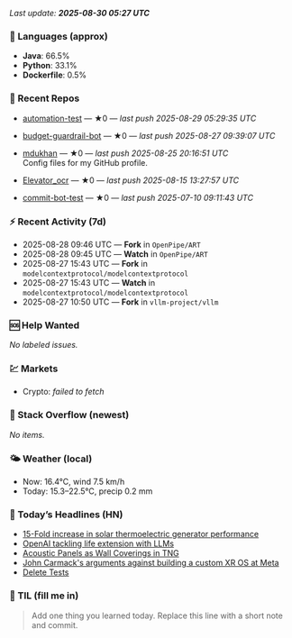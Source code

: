 

<!-- DAILY-SECTION:START -->
_Last update: **2025-08-30 05:27 UTC**_


### 🧪 Languages (approx)
- **Java**: 66.5%
- **Python**: 33.1%
- **Dockerfile**: 0.5%

### 🔧 Recent Repos
- [automation-test](https://github.com/mdukhan/automation-test) — ★0 — _last push 2025-08-29 05:29:35 UTC_  
  
- [budget-guardrail-bot](https://github.com/mdukhan/budget-guardrail-bot) — ★0 — _last push 2025-08-27 09:39:07 UTC_  
  
- [mdukhan](https://github.com/mdukhan/mdukhan) — ★0 — _last push 2025-08-25 20:16:51 UTC_  
  Config files for my GitHub profile.
- [Elevator_ocr](https://github.com/mdukhan/Elevator_ocr) — ★0 — _last push 2025-08-15 13:27:57 UTC_  
  
- [commit-bot-test](https://github.com/mdukhan/commit-bot-test) — ★0 — _last push 2025-07-10 09:11:43 UTC_  
  

### ⚡ Recent Activity (7d)
- 2025-08-28 09:46 UTC — **Fork** in `OpenPipe/ART`
- 2025-08-28 09:45 UTC — **Watch** in `OpenPipe/ART`
- 2025-08-27 15:43 UTC — **Fork** in `modelcontextprotocol/modelcontextprotocol`
- 2025-08-27 15:43 UTC — **Watch** in `modelcontextprotocol/modelcontextprotocol`
- 2025-08-27 10:50 UTC — **Fork** in `vllm-project/vllm`

### 🆘 Help Wanted
_No labeled issues._

### 💹 Markets
- Crypto: _failed to fetch_

### 🧩 Stack Overflow (newest)
_No items._

### 🌤️ Weather (local)
- Now: 16.4°C, wind 7.5 km/h
- Today: 15.3–22.5°C, precip 0.2 mm

### 📰 Today’s Headlines (HN)
- [15-Fold increase in solar thermoelectric generator performance](https://www.seangoedecke.com/the-simplest-thing-that-could-possibly-work/)
- [OpenAI tackling life extension with LLMs](https://www.nature.com/articles/s41377-025-01916-9)
- [Acoustic Panels as Wall Coverings in TNG](https://openai.com/index/accelerating-life-sciences-research-with-retro-biosciences/)
- [John Carmack&#x27;s arguments against building a custom XR OS at Meta](https://www.ex-astris-scientia.org/database/acoustic-panels.htm)
- [Delete Tests](https://twitter.com/ID_AA_Carmack/status/1961172409920491849)

### 🧠 TIL (fill me in)
> Add one thing you learned today. Replace this line with a short note and commit.

<!-- DAILY-SECTION:END -->

